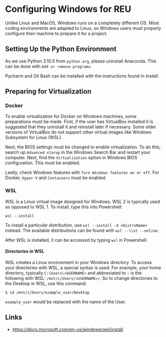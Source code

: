 # Configuring Windows for REU

Unlike Linux and MacOS, Windows runs on a completely different
OS. Most coding environments are adapted to Linux, so Windows users
must properly configure their machine to prepare it for a project.

## Setting Up the Python Environment

As we use Python 3.10.5 from `python.org`, please uninstall Anaconda.
This can be done with `Add or remove programs`.

Pycharm and Git Bash can be installed with the instructions found
in *Install.*

## Preparing for Virtualization

### Docker

To enable virtualization for Docker on Windows machines, some
preparations must be made.  First, if the user has VirtualBox
installed it is suggested that they uninstall it and reinstall later
if necessary. Some older versions of VirtualBox do not support other
virtual images like Windows Subsystem for Linux (WSL).

Next, the BIOS settings must be changed to enable virtualization. To
do this, search up `Advanced starup` in the Windows Search Bar and
restart your computer.  Next, find the `Virtualization` option in
Windows BIOS configuration. This must be enabled.

Lastly, check Windows features with `Turn Windows features on or off`.
For Docker, `Hyper-V` and `Containers` must be enabled.

### WSL

WSL is a Linux virtual image designed for Windows. WSL 2 is typically
used as opposed to WSL 1. To install, type this into Powershell:

```shell
wsl --install
```

To install a particular distribution, use `wsl --install -d <DistroName>`
instead. The available distributions can be found with `wsl --list --online`.

After WSL is installed, it can be accessed by typing `wsl` in Powershell.

#### Directories in WSL

WSL creates a Linux environment in your Windows directory. To access your
directories with WSL, a special syntax is used. For example, your home
directory, typically `C:\Users\<USERNAME>` and abbreviated to `~` is the
following with WSL: `/mnt/c/Users/<USERNAME>/`. So to change directories
to the Desktop in WSL, use this command:

```wsl
$ cd /mnt/c/Users/example_user/Desktop
```

`example_user` would be replaced with the name of the User.


## Links

* <https://docs.microsoft.com/en-us/windows/wsl/install>